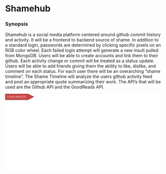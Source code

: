 # Shamehub

### Synopsis
Shamehub is a social media platform centered around github commit history and activity. It will be a frontend to backend source of shame. In addition to a standard login, passwords are determined by clicking specific pixels on an RGB color wheel. Each failed login attempt will generate a new insult pulled from MongoDB. Users will be able to create accounts and link them to their github. Each activity change or commit will be treated as a status update. Users will be able to add friends giving them the ability to like, dislike, and comment on each status. For each user there will be an overarching “shame timeline”. The Shame Timeline will analyze the users github activity feed and post an appropriate quote summarizing their work. The API’s that will be used are the Github API and the GoodReads API.

[![Run in Postman](/Assets/InsultButton.svg)](https://app.getpostman.com/run-collection/25c9e97467aa46f6e024)
